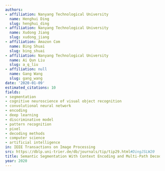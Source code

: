 ```yaml
---
authors:
- affiliation: Nanyang Technological University
  name: Henghui Ding
  slug: henghui_ding
- affiliation: Nanyang Technological University
  name: Xudong Jiang
  slug: xudong_jiang
- affiliation: Amazon Com
  name: Bing Shuai
  slug: bing_shuai
- affiliation: Nanyang Technological University
  name: Ai Qun Liu
  slug: a_q_liu
- affiliation: null
  name: Gang Wang
  slug: gang_wang
date: '2020-01-09'
estimated_citations: 10
fields:
- segmentation
- cognitive neuroscience of visual object recognition
- convolutional neural network
- encoding
- deep learning
- discriminative model
- pattern recognition
- pixel
- decoding methods
- computer science
- artificial intelligence
in: IEEE Transactions on Image Processing
src: https://dblp.uni-trier.de/db/journals/tip/tip29.html#DingJSLW20
title: Semantic Segmentation With Context Encoding and Multi-Path Decoding
year: 2020
---
```

